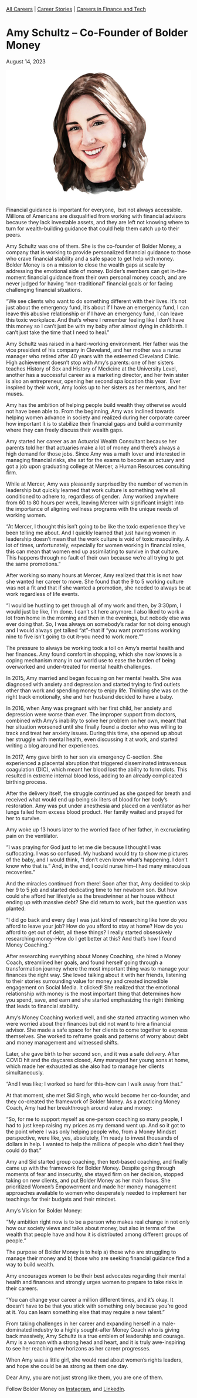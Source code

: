[//]: # (title: Amy Schultz – Co-Founder of Bolder Money)
[//]: # (url: https://madamambition.com/amy-schultz-co-founder-of-bolder-money/)
[//]: # (filename: amy-schultz-co-founder-of-bolder-money.md)
[//]: # (main_image: /articles/images/55-Amy-scaled.jpg)

[All Careers](https://madamambition.com/category/career-stories/all-careers/) | [Career Stories](https://madamambition.com/category/career-stories/) | [Careers in Finance and Tech](https://madamambition.com/category/career-stories/careers-in-finance-and-tech/)

Amy Schultz – Co-Founder of Bolder Money
========================================

August 14, 2023

![Amy Schultz of Bolder Money](/articles/images/55-Amy-scaled.jpg "Amy Schultz of Bolder Money")

Financial guidance is important for everyone,  but not always accessible. Millions of Americans are disqualified from working with financial advisors because they lack investable assets, and they are left not knowing where to turn for wealth-building guidance that could help them catch up to their peers.

Amy Schultz was one of them. She is the co-founder of Bolder Money, a company that is working to provide personalized financial guidance to those who crave financial stability and a safe space to get help with money. Bolder Money is on a mission to close the wealth gaps at scale by addressing the emotional side of money. Bolder’s members can get in-the-moment financial guidance from their own personal money coach, and are never judged for having “non-traditional” financial goals or for facing challenging financial situations.

“We see clients who want to do something different with their lives. It’s not just about the emergency fund, it’s about if I have an emergency fund, I can leave this abusive relationship or if I have an emergency fund, I can leave this toxic workplace. And that’s where I remember feeling like I don’t have this money so I can’t just be with my baby after almost dying in childbirth. I can’t just take the time that I need to heal.”

Amy Schultz was raised in a hard-working environment. Her father was the vice president of his company in Cleveland, and her mother was a nurse manager who retired after 40 years with the esteemed Cleveland Clinic. High achievement doesn’t stop with Amy’s parents: one of her sisters teaches History of Sex and History of Medicine at the University Level, another has a successful career as a marketing director, and her twin sister is also an entrepreneur, opening her second spa location this year.  Ever inspired by their work, Amy looks up to her sisters as her mentors, and her muses.

Amy has the ambition of helping people build wealth they otherwise would not have been able to. From the beginning, Amy was inclined towards helping women advance in society and realized during her corporate career how important it is to stabilize their financial gaps and build a community where they can freely discuss their wealth gaps.

Amy started her career as an Actuarial Wealth Consultant because her parents told her that actuaries make a lot of money and there’s always a high demand for those jobs. Since Amy was a math lover and interested in managing financial risks, she sat for the exams to become an actuary and got a job upon graduating college at Mercer, a Human Resources consulting firm.

While at Mercer, Amy was pleasantly surprised by the number of women in leadership but quickly learned that work culture is something we’re all conditioned to adhere to, regardless of gender.  Amy worked anywhere from 60 to 80 hours per week, leaving Mercer with significant insight into the importance of aligning wellness programs with the unique needs of working women.

“At Mercer, I thought this isn’t going to be like the toxic experience they’ve been telling me about. And I quickly learned that just having women in leadership doesn’t mean that the work culture is void of toxic masculinity. A lot of times, unfortunately, especially for women working in financial roles, this can mean that women end up assimilating to survive in that culture. This happens through no fault of their own because we’re all trying to get the same promotions.”

After working so many hours at Mercer, Amy realized that this is not how she wanted her career to move. She found that the 9 to 5 working culture was not a fit and that if she wanted a promotion, she needed to always be at work regardless of life events.

“I would be hustling to get through all of my work and then, by 3:30pm, I would just be like, I’m done. I can’t sit here anymore. I also liked to work a lot from home in the morning and then in the evenings, but nobody else was ever doing that. So, I was always on somebody’s radar for not doing enough and I would always get talked “at”–that if “you want promotions working nine to five isn’t going to cut it–you need to work more.””

The pressure to always be working took a toll on Amy’s mental health and her finances. Amy found comfort in shopping, which she now knows is a coping mechanism many in our world use to ease the burden of being overworked and under-treated for mental health challenges.

In 2015, Amy married and began focusing on her mental health. She was diagnosed with anxiety and depression and started trying to find outlets other than work and spending money to enjoy life. Thinking she was on the right track emotionally, she and her husband decided to have a baby.

In 2016, when Amy was pregnant with her first child, her anxiety and depression were worse than ever. The improper support from doctors, combined with Amy’s inability to solve her problem on her own, meant that her situation worsened until she finally found a doctor who was willing to track and treat her anxiety issues. During this time, she opened up about her struggle with mental health, even discussing it at work, and started writing a blog around her experiences.

In 2017, Amy gave birth to her son via emergency C-section. She experienced a placental abruption that triggered disseminated intravenous coagulation (DIC), which meant her blood lost the ability to form clots. This resulted in extreme internal blood loss, adding to an already complicated birthing process.

After the delivery itself, the struggle continued as she gasped for breath and received what would end up being six liters of blood for her body’s restoration. Amy was put under anesthesia and placed on a ventilator as her lungs failed from excess blood product. Her family waited and prayed for her to survive.

Amy woke up 13 hours later to the worried face of her father, in excruciating pain on the ventilator.

“I was praying for God just to let me die because I thought I was suffocating. I was so confused. My husband would try to show me pictures of the baby, and I would think, “I don’t even know what’s happening. I don’t know who that is.” And, in the end, I could nurse him–I had many miraculous recoveries.”

And the miracles continued from there! Soon after that, Amy decided to skip her 9 to 5 job and started dedicating time to her newborn son. But how could she afford her lifestyle as the breadwinner at her house without ending up with massive debt? She did return to work, but the question was planted:

“I did go back and every day I was just kind of researching like how do you afford to leave your job? How do you afford to stay at home? How do you afford to get out of debt, all these things? I really started obsessively researching money–How do I get better at this? And that’s how I found Money Coaching.”

After researching everything about Money Coaching, she hired a Money Coach, streamlined her goals, and found herself going through a transformation journey where the most important thing was to manage your finances the right way. She loved talking about it with her friends, listening to their stories surrounding value for money and created incredible engagement on Social Media. It clicked! She realized that the emotional relationship with money is the most important thing that determines how you spend, save, and earn and she started emphasizing the right thinking that leads to financial stability.

Amy’s Money Coaching worked well, and she started attracting women who were worried about their finances but did not want to hire a financial advisor. She made a safe space for her clients to come together to express themselves. She worked to reframe goals and patterns of worry about debt and money management and witnessed shifts.

Later, she gave birth to her second son, and it was a safe delivery. After COVID hit and the daycares closed, Amy managed her young sons at home, which made her exhausted as she also had to manage her clients simultaneously.

“And I was like; I worked so hard for this–how can I walk away from that.”

At that moment, she met Sid Singh, who would become her co-founder, and they co-created the framework of Bolder Money. As a practicing Money Coach, Amy had her breakthrough around value and money:

“So, for me to support myself as one-person coaching so many people, I had to just keep raising my prices as my demand went up. And so it got to the point where I was only helping people who, from a Money Mindset perspective, were like, yes, absolutely, I’m ready to invest thousands of dollars in help. I wanted to help the millions of people who didn’t feel they could do that.”

Amy and Sid started group coaching, then text-based coaching, and finally came up with the framework for Bolder Money. Despite going through moments of fear and insecurity, she stayed firm on her decision, stopped taking on new clients, and put Bolder Money as her main focus. She prioritized Women’s Empowerment and made her money management approaches available to women who desperately needed to implement her teachings for their budgets and their mindset.

Amy’s Vision for Bolder Money:

“My ambition right now is to be a person who makes real change in not only how our society views and talks about money, but also in terms of the wealth that people have and how it is distributed among different groups of people.”

The purpose of Bolder Money is to help a) those who are struggling to manage their money and b) those who are seeking financial guidance find a way to build wealth.

Amy encourages women to be their best advocates regarding their mental health and finances and strongly urges women to prepare to take risks in their careers.

“You can change your career a million different times, and it’s okay. It doesn’t have to be that you stick with something only because you’re good at it. You can learn something else that may require a new talent.”

From taking challenges in her career and expanding herself in a male-dominated industry to a highly sought-after Money Coach who is giving back massively, Amy Schultz is a true emblem of leadership and courage. Amy is a woman with a strong head and heart, and it is truly awe-inspiring to see her reaching new horizons as her career progresses.

When Amy was a little girl, she would read about women’s rights leaders, and hope she could be as strong as them one day.

Dear Amy, you are not just strong like them, you are one of them.

Follow Bolder Money on [Instagram](https://www.instagram.com/bolder.money/?hl=en), and [LinkedIn](https://www.linkedin.com/company/bolder-money/).